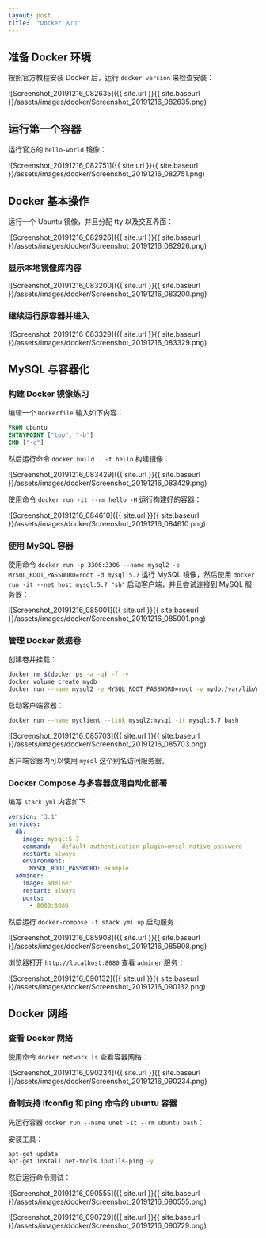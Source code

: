```yaml
---
layout: post
title:  "Docker 入门"
---
```


## 准备 Docker 环境

按照官方教程安装 Docker 后，运行 `docker version` 来检查安装：

![Screenshot_20191216_082635]({{ site.url }}{{ site.baseurl }}/assets/images/docker/Screenshot_20191216_082635.png)

## 运行第一个容器

运行官方的 `hello-world` 镜像：

![Screenshot_20191216_082751]({{ site.url }}{{ site.baseurl }}/assets/images/docker/Screenshot_20191216_082751.png)

## Docker 基本操作

运行一个 Ubuntu 镜像，并且分配 tty 以及交互界面：

![Screenshot_20191216_082926]({{ site.url }}{{ site.baseurl }}/assets/images/docker/Screenshot_20191216_082926.png)

### 显示本地镜像库内容

![Screenshot_20191216_083200]({{ site.url }}{{ site.baseurl }}/assets/images/docker/Screenshot_20191216_083200.png)

### 继续运行原容器并进入

![Screenshot_20191216_083329]({{ site.url }}{{ site.baseurl }}/assets/images/docker/Screenshot_20191216_083329.png)

## MySQL 与容器化

### 构建 Docker 镜像练习

编辑一个 `Dockerfile` 输入如下内容：

```Dockerfile
FROM ubuntu
ENTRYPOINT ["top", "-b"]
CMD ["-c"]
```

然后运行命令 `docker build . -t hello` 构建镜像：

![Screenshot_20191216_083429]({{ site.url }}{{ site.baseurl }}/assets/images/docker/Screenshot_20191216_083429.png)

使用命令 `docker run -it --rm hello -H` 运行构建好的容器：

![Screenshot_20191216_084610]({{ site.url }}{{ site.baseurl }}/assets/images/docker/Screenshot_20191216_084610.png)

### 使用 MySQL 容器

使用命令 `docker run -p 3306:3306 --name mysql2 -e MYSQL_ROOT_PASSWORD=root -d mysql:5.7` 运行 MySQL 镜像，然后使用 `docker run -it --net host mysql:5.7 "sh"` 启动客户端，并且尝试连接到 MySQL 服务器：

![Screenshot_20191216_085001]({{ site.url }}{{ site.baseurl }}/assets/images/docker/Screenshot_20191216_085001.png)

### 管理 Docker 数据卷

创建卷并挂载：

```bash
docker rm $(docker ps -a -q) -f -v
docker volume create mydb
docker run --name mysql2 -e MYSQL_ROOT_PASSWORD=root -v mydb:/var/lib/mysql -d mysql:5.7
```

启动客户端容器：

```bash
docker run --name myclient --link mysql2:mysql -it mysql:5.7 bash
```

![Screenshot_20191216_085703]({{ site.url }}{{ site.baseurl }}/assets/images/docker/Screenshot_20191216_085703.png)

客户端容器内可以使用 `mysql` 这个别名访问服务器。

### Docker Compose 与多容器应用自动化部署

编写 `stack.yml` 内容如下：

```yaml
version: '3.1'
services:
  db:
    image: mysql:5.7
    command: --default-authentication-plugin=mysql_native_password
    restart: always
    environment:
      MYSQL_ROOT_PASSWORD: example
  adminer:
    image: adminer
    restart: always
    ports:
      - 8080:8080
```

然后运行 `docker-compose -f stack.yml up` 启动服务：

![Screenshot_20191216_085908]({{ site.url }}{{ site.baseurl }}/assets/images/docker/Screenshot_20191216_085908.png)

浏览器打开 `http://localhost:8080` 查看 `adminer` 服务：

![Screenshot_20191216_090132]({{ site.url }}{{ site.baseurl }}/assets/images/docker/Screenshot_20191216_090132.png)

## Docker 网络

### 查看 Docker 网络

使用命令 `docker network ls` 查看容器网络：

![Screenshot_20191216_090234]({{ site.url }}{{ site.baseurl }}/assets/images/docker/Screenshot_20191216_090234.png)

### 备制支持 ifconfig 和 ping 命令的 ubuntu 容器

先运行容器 `docker run --name unet -it --rm ubuntu bash`：

安装工具：

```bash
apt-get update
apt-get install net-tools iputils-ping -y
```

然后运行命令测试：

![Screenshot_20191216_090555]({{ site.url }}{{ site.baseurl }}/assets/images/docker/Screenshot_20191216_090555.png)

![Screenshot_20191216_090729]({{ site.url }}{{ site.baseurl }}/assets/images/docker/Screenshot_20191216_090729.png)

